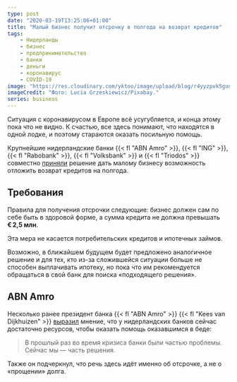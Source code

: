 ```yaml
---
type: post
date: "2020-03-19T13:25:06+01:00"
title: "Малый бизнес получит отсрочку в полгода на возврат кредитов"
tags:
    - Нидерланды
    - бизнес
    - предпринимательство
    - банки
    - деньги
    - коронавирус
    - COVID-19
image: "https://res.cloudinary.com/yktoo/image/upload/blog/r4yyzpvk5guuarbywlue.jpg"
imageCredit: "Фото: Lucia Grzeskiewicz/Pixabay."
series: business
---
```


Ситуация с коронавирусом в Европе всё усугубляется, и конца этому пока что не видно. К счастью, все здесь понимают, что находятся в одной лодке, и поэтому стараются оказать посильную помощь.

Крупнейшие нидерландские банки {{< fl "ABN Amro" >}}, {{< fl "ING" >}}, {{< fl "Rabobank" >}}, {{< fl "Volksbank" >}} и {{< fl "Triodos" >}} совместно [приняли](https://nos.nl/artikel/2327609-banken-geven-mkb-bedrijven-half-jaar-uitstel-van-aflossing-leningen.html) решение дать малому бизнесу возможность отложить возврат кредитов на полгода.

<!--more-->

## Требования

Правила для получения отсрочки следующие: бизнес должен сам по себе быть в здоровой форме, а сумма кредита не должна превышать **€ 2,5 млн**.

Эта мера не касается потребительских кредитов и ипотечных займов.

Возможно, в ближайшем будущем будет предложено аналогичное решение и для тех, кто из-за сложившейся ситуации больше не способен выплачивать ипотеку, но пока что им рекомендуется обращаться в свой банк для поиска «подходящего решения».

## ABN Amro

Несколько ранее президент банка {{< fl "ABN Amro" >}} {{< fl "Kees van Dijkhuizen" >}} [выразил](https://nos.nl/artikel/2327599-topman-abn-amro-in-deze-crisis-zijn-banken-deel-van-de-oplossing.html) мнение, что у нидерландских банков сейчас достаточно ресурсов, чтобы оказать помощь оказавшимся в беде:

> В прошлый раз во время кризиса банки были частью проблемы. Сейчас мы — часть решения.

Также он подчеркнул, что речь здесь идёт именно об отсрочке, а не о «прощении» долга.

